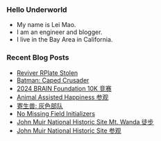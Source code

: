 ### Hello Underworld

- My name is Lei Mao.
- I am an engineer and blogger.
- I live in the Bay Area in California.


### Recent Blog Posts

<!-- BLOG-POST-LIST:START -->
- [Reviver RPlate Stolen](https://leimao.github.io/blog/Reviver-RPlate-Stolen/)
- [Batman: Caped Crusader](https://leimao.github.io/essay/Batman-Caped-Crusader/)
- [2024 BRAIN Foundation 10K 竞赛](https://leimao.github.io/life/2024-BRAIN-Foundation-10K/)
- [Animal Assisted Happiness 参观](https://leimao.github.io/life/Animal-Assisted-Happiness/)
- [寄生兽: 灰色部队](https://leimao.github.io/essay/%E5%AF%84%E7%94%9F%E5%85%BD-%E7%81%B0%E8%89%B2%E9%83%A8%E9%98%9F/)
- [No Missing Field Initializers](https://leimao.github.io/blog/No-Missing-Field-Initializers/)
- [John Muir National Historic Site Mt. Wanda 徒步](https://leimao.github.io/life/John-Muir-National-Historic-Site-Mt-Wanda/)
- [John Muir National Historic Site 参观](https://leimao.github.io/life/John-Muir-National-Historic-Site/)
<!-- BLOG-POST-LIST:END -->

